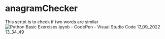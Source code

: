 # anagramChecker
This script is to check if two words are similar
![Python Basic Exercises ipynb - CodePen - Visual Studio Code 17_09_2022 13_34_49](https://user-images.githubusercontent.com/62037109/190857038-4e31782b-f895-4883-9762-54fabb1ed983.png)
